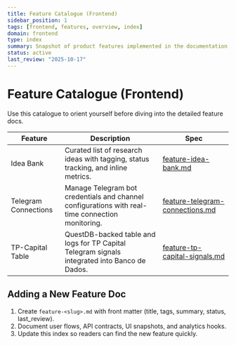 ```yaml
---
title: Feature Catalogue (Frontend)
sidebar_position: 1
tags: [frontend, features, overview, index]
domain: frontend
type: index
summary: Snapshot of product features implemented in the documentation dashboard
status: active
last_review: "2025-10-17"
---
```


# Feature Catalogue (Frontend)

Use this catalogue to orient yourself before diving into the detailed feature docs.

| Feature | Description | Spec |
|---------|-------------|------|
| Idea Bank | Curated list of research ideas with tagging, status tracking, and inline metrics. | [feature-idea-bank.md](feature-idea-bank.md) |
| Telegram Connections | Manage Telegram bot credentials and channel configurations with real-time connection monitoring. | [feature-telegram-connections.md](feature-telegram-connections.md) |
| TP-Capital Table | QuestDB-backed table and logs for TP Capital Telegram signals integrated into Banco de Dados. | [feature-tp-capital-signals.md](feature-tp-capital-signals.md) |

## Adding a New Feature Doc

1. Create `feature-<slug>.md` with front matter (title, tags, summary, status, last_review).
2. Document user flows, API contracts, UI snapshots, and analytics hooks.
3. Update this index so readers can find the new feature quickly.
